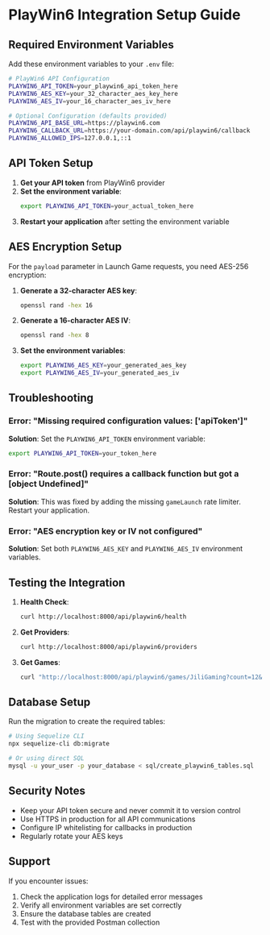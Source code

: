 # PlayWin6 Integration Setup Guide

## Required Environment Variables

Add these environment variables to your `.env` file:

```bash
# PlayWin6 API Configuration
PLAYWIN6_API_TOKEN=your_playwin6_api_token_here
PLAYWIN6_AES_KEY=your_32_character_aes_key_here
PLAYWIN6_AES_IV=your_16_character_aes_iv_here

# Optional Configuration (defaults provided)
PLAYWIN6_API_BASE_URL=https://playwin6.com
PLAYWIN6_CALLBACK_URL=https://your-domain.com/api/playwin6/callback
PLAYWIN6_ALLOWED_IPS=127.0.0.1,::1
```

## API Token Setup

1. **Get your API token** from PlayWin6 provider
2. **Set the environment variable**:
   ```bash
   export PLAYWIN6_API_TOKEN=your_actual_token_here
   ```
3. **Restart your application** after setting the environment variable

## AES Encryption Setup

For the `payload` parameter in Launch Game requests, you need AES-256 encryption:

1. **Generate a 32-character AES key**:
   ```bash
   openssl rand -hex 16
   ```

2. **Generate a 16-character AES IV**:
   ```bash
   openssl rand -hex 8
   ```

3. **Set the environment variables**:
   ```bash
   export PLAYWIN6_AES_KEY=your_generated_aes_key
   export PLAYWIN6_AES_IV=your_generated_aes_iv
   ```

## Troubleshooting

### Error: "Missing required configuration values: ['apiToken']"

**Solution**: Set the `PLAYWIN6_API_TOKEN` environment variable:
```bash
export PLAYWIN6_API_TOKEN=your_token_here
```

### Error: "Route.post() requires a callback function but got a [object Undefined]"

**Solution**: This was fixed by adding the missing `gameLaunch` rate limiter. Restart your application.

### Error: "AES encryption key or IV not configured"

**Solution**: Set both `PLAYWIN6_AES_KEY` and `PLAYWIN6_AES_IV` environment variables.

## Testing the Integration

1. **Health Check**:
   ```bash
   curl http://localhost:8000/api/playwin6/health
   ```

2. **Get Providers**:
   ```bash
   curl http://localhost:8000/api/playwin6/providers
   ```

3. **Get Games**:
   ```bash
   curl "http://localhost:8000/api/playwin6/games/JiliGaming?count=12&type=Slot%20Game"
   ```

## Database Setup

Run the migration to create the required tables:

```bash
# Using Sequelize CLI
npx sequelize-cli db:migrate

# Or using direct SQL
mysql -u your_user -p your_database < sql/create_playwin6_tables.sql
```

## Security Notes

- Keep your API token secure and never commit it to version control
- Use HTTPS in production for all API communications
- Configure IP whitelisting for callbacks in production
- Regularly rotate your AES keys

## Support

If you encounter issues:
1. Check the application logs for detailed error messages
2. Verify all environment variables are set correctly
3. Ensure the database tables are created
4. Test with the provided Postman collection 
